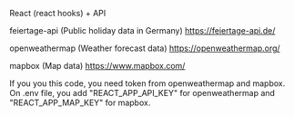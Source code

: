 React (react hooks) + API

feiertage-api (Public holiday data in Germany)
https://feiertage-api.de/

openweathermap (Weather forecast data)
https://openweathermap.org/

mapbox (Map data)
https://www.mapbox.com/

If you you this code, you need token from openweathermap and mapbox.
On .env file, you add  "REACT_APP_API_KEY" for openweathermap and "REACT_APP_MAP_KEY" for mapbox.
